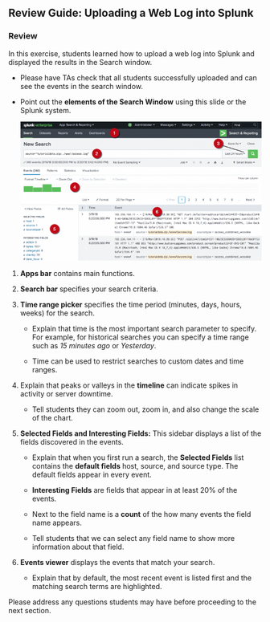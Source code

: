 ## Review Guide: Uploading a Web Log into Splunk

### Review

In this exercise, students learned how to upload a web log into Splunk and displayed the results in the Search window.

* Please have TAs check that all students successfully uploaded and can see the events in the search window.

* Point out the **elements of the Search Window** using this slide or the Splunk system.

	![Images/Splunk-searchView.png](Images/Splunk-searchView.png)

1. **Apps bar** contains main functions.

2. **Search bar** specifies your search criteria.

3. **Time range picker** specifies the time period (minutes, days, hours, weeks) for the search.

	* Explain that time is the most important search parameter to specify. For example, for historical searches you can specify a time range such as *15 minutes ago* or *Yesterday*.

	* Time can be used to restrict searches to custom dates and time ranges.

4. Explain that peaks or valleys in the **timeline** can indicate spikes in activity or server downtime.

	* Tell students they can zoom out, zoom in, and also change the scale of the chart.

5. **Selected Fields and Interesting Fields:** This sidebar displays a list of the fields discovered in the events. 

	* Explain that when you first run a search, the **Selected Fields** list contains the **default fields** host, source, and source type. The default fields appear in every event.

	* **Interesting Fields** are fields that appear in at least 20% of the events.

	* Next to the field name is a **count** of the how many events the field name appears. 
	
	* Tell students that we can select any field name to show more information about that field.

6. **Events viewer** displays the events that match your search. 

	* Explain that by default, the most recent event is listed first and the matching search terms are highlighted.

Please address any questions students may have before proceeding to the next section.	
